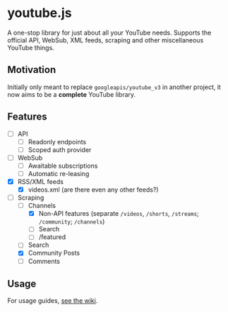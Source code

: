 # youtube.js

A one-stop library for just about all your YouTube needs. Supports the official API, WebSub, XML feeds, scraping and other miscellaneous YouTube things.

## Motivation

Initially only meant to replace `googleapis/youtube_v3` in another project, it now aims to be a **complete** YouTube library.

## Features

- [ ] API
  - [ ] Readonly endpoints
  - [ ] Scoped auth provider
- [ ] WebSub
  - [ ] Awaitable subscriptions
  - [ ] Automatic re-leasing
- [x] RSS/XML feeds
  - [x] videos.xml (are there even any other feeds?)
- [ ] Scraping
  - [ ] Channels
    - [x] Non-API features (separate `/videos`, `/shorts`, `/streams`; `/community`; `/channels`)
    - [ ] Search
    - [ ] /featured
  - [ ] Search
  - [x] Community Posts
  - [ ] Comments

## Usage

For usage guides, [see the wiki](https://github.com/Mampfinator/youtube.js/wiki).
